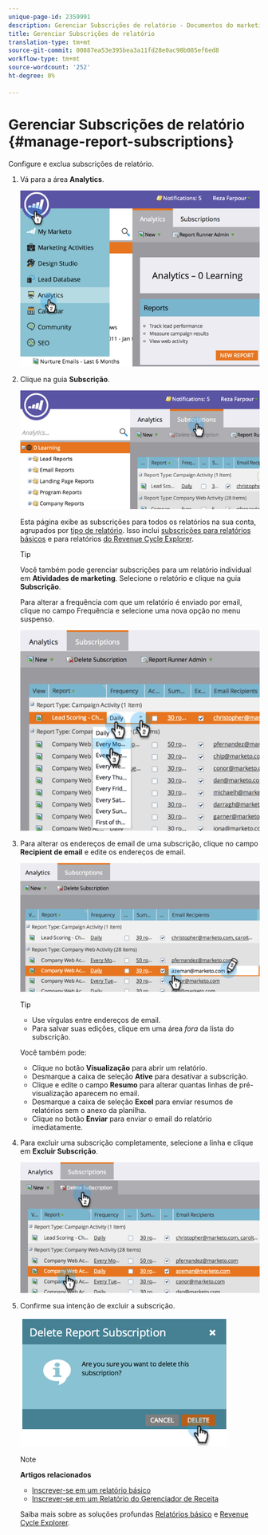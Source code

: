 ```yaml
---
unique-page-id: 2359991
description: Gerenciar Subscrições de relatório - Documentos do marketing - Documentação do produto
title: Gerenciar Subscrições de relatório
translation-type: tm+mt
source-git-commit: 00887ea53e395bea3a11fd28e0ac98b085ef6ed8
workflow-type: tm+mt
source-wordcount: '252'
ht-degree: 0%

---
```



# Gerenciar Subscrições de relatório {#manage-report-subscriptions}

Configure e exclua subscrições de relatório.

1. Vá para a área **Analytics**.

   ![](assets/image2014-9-16-10-3a35-3a25.png)

1. Clique na guia **Subscrição**.

   ![](assets/image2014-9-16-10-3a35-3a32.png)

   Esta página exibe as subscrições para todos os relatórios na sua conta, agrupados por [tipo de relatório](../../../../product-docs/reporting/basic-reporting/report-types/report-type-overview.md). Isso inclui [subscrições para relatórios básicos](subscribe-to-a-basic-report.md) e para relatórios [do Revenue Cycle Explorer](http://docs.marketo.com/display/docs/revenue+cycle+analytics).

   >[!TIP]
   >
   >Você também pode gerenciar subscrições para um relatório individual em **Atividades de marketing**. Selecione o relatório e clique na guia **Subscrição**.

   Para alterar a frequência com que um relatório é enviado por email, clique no campo Frequência e selecione uma nova opção no menu suspenso.

   ![](assets/image2014-9-16-10-3a36-3a4.png)

1. Para alterar os endereços de email de uma subscrição, clique no campo **Recipient de email** e edite os endereços de email.

   ![](assets/image2014-9-16-10-3a36-3a11.png)

   >[!TIP]
   >
   >
   >    
   >    
   >    * Use vírgulas entre endereços de email.
   >    * Para salvar suas edições, clique em uma área *fora* da lista do subscrição.


   Você também pode:

   * Clique no botão **Visualização** para abrir um relatório.
   * Desmarque a caixa de seleção **Ative** para desativar a subscrição.
   * Clique e edite o campo **Resumo** para alterar quantas linhas de pré-visualização aparecem no email.
   * Desmarque a caixa de seleção **Excel** para enviar resumos de relatórios sem o anexo da planilha.
   * Clique no botão **Enviar** para enviar o email do relatório imediatamente.



1. Para excluir uma subscrição completamente, selecione a linha e clique em **Excluir Subscrição**.

   ![](assets/image2014-9-16-10-3a36-3a38.png)

1. Confirme sua intenção de excluir a subscrição.

   ![](assets/image2014-9-16-10-3a36-3a43.png)

   >[!NOTE]
   >
   >**Artigos relacionados**
   >
   >    
   >    
   >    * [Inscrever-se em um relatório básico](subscribe-to-a-basic-report.md)
   >    * [Inscrever-se em um Relatório do Gerenciador de Receita](../../../../product-docs/reporting/revenue-cycle-analytics/revenue-explorer/subscribe-to-a-revenue-explorer-report.md)


   Saiba mais sobre as soluções profundas [Relatórios básico](http://docs.marketo.com/display/docs/basic+reporting) e [Revenue Cycle Explorer](http://docs.marketo.com/display/docs/revenue+cycle+analytics).

